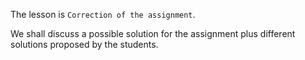 The lesson is `Correction of the assignment`.

We shall discuss a possible solution for the assignment plus different solutions  proposed by the students.